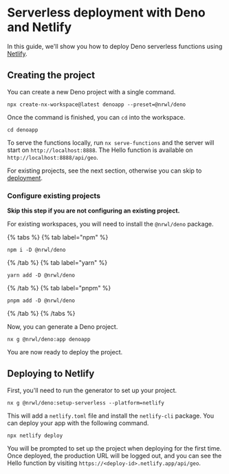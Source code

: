 # Serverless deployment with Deno and Netlify

In this guide, we'll show you how to deploy Deno serverless functions using [Netlify](https://netlify.com/).

## Creating the project

You can create a new Deno project with a single command.

```shell
npx create-nx-workspace@latest denoapp --preset=@nrwl/deno
```

Once the command is finished, you can `cd` into the workspace.

```shell
cd denoapp
```

To serve the functions locally, run `nx serve-functions` and the server will start on `http://localhost:8888`. The Hello function is available on `http://localhost:8888/api/geo`.

For existing projects, see the next section, otherwise you can skip to [deployment](#deploying-to-netlify).

### Configure existing projects

**Skip this step if you are not configuring an existing project.**

For existing workspaces, you will need to install the `@nrwl/deno` package.

{% tabs %}
{% tab label="npm" %}

```shell
npm i -D @nrwl/deno
```

{% /tab %}
{% tab label="yarn" %}

```shell
yarn add -D @nrwl/deno
```

{% /tab %}
{% tab label="pnpm" %}

```shell
pnpm add -D @nrwl/deno
```

{% /tab %}
{% /tabs %}

Now, you can generate a Deno project.

```shell
nx g @nrwl/deno:app denoapp
```

You are now ready to deploy the project.

## Deploying to Netlify

First, you'll need to run the generator to set up your project.

```shell
nx g @nrwl/deno:setup-serverless --platform=netlify
```

This will add a `netlify.toml` file and install the `netlify-cli` package. You can deploy your app with the following command.

```shell
npx netlify deploy
```

You will be prompted to set up the project when deploying for the first time. Once deployed, the production URL will be logged out, and you can see the Hello function by visiting `https://<deploy-id>.netlify.app/api/geo`.
